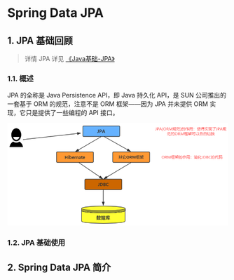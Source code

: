 # Spring Data JPA

## 1. JPA 基础回顾

> 详情 JPA 详见 [《Java基础-JPA》](/01-Java/09-Java基础-JPA)

### 1.1. 概述

JPA 的全称是 Java Persistence API，即 Java 持久化 API，是 SUN 公司推出的一套基于 ORM 的规范，注意不是 ORM 框架——因为 JPA 并未提供 ORM 实现，它只是提供了一些编程的 API 接口。

![](images/270270223238668.png)

### 1.2. JPA 基础使用




## 2. Spring Data JPA 简介





